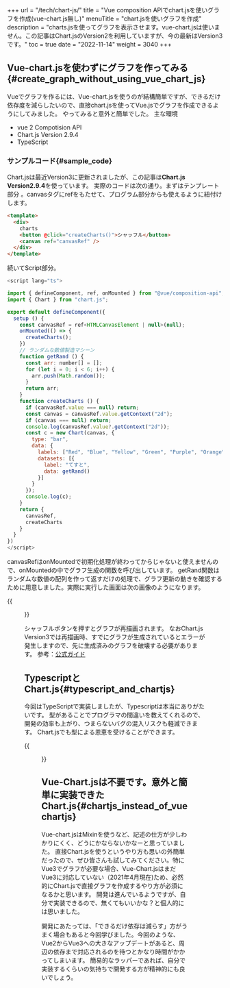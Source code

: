+++
url = "/tech/chart-js/"
title = "Vue composition APIでchart.jsを使いグラフを作成(vue-chart.js無し)"
menuTitle = "chart.jsを使いグラフを作成"
description = "charts.jsを使ってグラフを表示させます。vue-chart.jsは使いません。この記事はChart.jsのVersion2を利用していますが、今の最新はVersion3です。"
toc = true
date = "2022-11-14"
weight = 3040
+++

## Vue-chart.jsを使わずにグラフを作ってみる{#create_graph_without_using_vue_chart_js}

Vueでグラフを作るには、Vue-chart.jsを使うのが結構簡単ですが、できるだけ依存度を減らしたいので、直接chart.jsを使ってVue.jsでグラフを作成できるようにしてみました。
やってみると意外と簡単でした。
主な環境

- vue 2 Compotision API
- Chart.js Version 2.9.4
- TypeScript

### サンプルコード{#sample_code}

Chart.jsは最近Version3に更新されましたが、この記事は**Chart.js Version2.9.4**を使っています。
実際のコードは次の通り。まずはテンプレート部分 。canvasタグにrefをもたせて、プログラム部分からも使えるように紐付けします。

```html
<template>
  <div>
    charts
    <button @click="createCharts()">シャッフル</button>
    <canvas ref="canvasRef" />
  </div>
</template>
```

続いてScript部分。

```javascript
<script lang="ts">

import { defineComponent, ref, onMounted } from "@vue/composition-api";
import { Chart } from "chart.js";

export default defineComponent({
  setup () {
    const canvasRef = ref<HTMLCanvasElement | null>(null);
    onMounted(() => {
      createCharts();
    })
    // ランダムな数値製造マシーン
    function getRand () {
      const arr: number[] = [];
      for (let i = 0; i < 6; i++) {
        arr.push(Math.random());
      }
      return arr;
    }
    function createCharts () {
      if (canvasRef.value === null) return;
      const canvas = canvasRef.value.getContext("2d");
      if (canvas === null) return;
      console.log(canvasRef.value?.getContext("2d"));
      const c = new Chart(canvas, {
        type: "bar",
        data: {
          labels: ["Red", "Blue", "Yellow", "Green", "Purple", "Orange"],
          datasets: [{
            label: "てすと",
            data: getRand()
          }]
        }
      });
      console.log(c);
    }
    return {
      canvasRef,
      createCharts
    }
  }
})
</script>
```

canvasRefはonMountedで初期化処理が終わってからじゃないと使えませんので、onMountedの中でグラフ生成の関数を呼び出しています。
getRand関数はランダムな数値の配列を作って返すだけの処理で、グラフ更新の動きを確認するために用意しました。実際に実行した画面は次の画像のようになります。

{{<figure src="img/bar_chart.png"  alt="chart.jsを使って棒グラフを作成" caption="chart.jsを使って棒グラフを作成" >}}

シャッフルボタンを押すとグラフが再描画されます。
なおChart.js Version3では再描画時、すでにグラフが生成されているとエラーが発生しますので、先に生成済みのグラフを破壊する必要があります。
参考：[公式ガイド](https://www.chartjs.org/docs/latest/developers/api.html#destroy)

## TypescriptとChart.js{#typescript_and_chartjs}

今回はTypeScriptで実装しましたが、Typescriptは本当にありがたいです。
型があることでプログラマの間違いを教えてくれるので、開発の効率も上がり、つまらないバグの混入リスクも軽減できます。
Chart.jsでも型による恩恵を受けることができます。

{{<figure src="img/chart_ts.png"  alt="chart.jsを使って棒グラフを作成" caption="chart.jsを使って棒グラフを作成" >}}

## Vue-Chart.jsは不要です。意外と簡単に実装できたChart.js{#chartjs_instead_of_vuechartjs}

Vue-chart.jsはMixinを使うなど、記述の仕方が少しわかりにくく、どうにかならないかなーと思っていました。
直接Chart.jsを使うというやり方も思いの外簡単だったので、ぜひ皆さんも試してみてください。特にVue3でグラフが必要な場合、Vue-Chart.jsはまだVue3に対応していない（2021年4月現在)ため、必然的にChart.jsで直接グラフを作成するやり方が必須になるかと思います。
開発は進んでいるようですが、自分で実装できるので、無くてもいいかな？と個人的には思いました。

開発にあたっては、「できるだけ依存は減らす」方がうまく場合もあると今回学びました。今回のような、Vue2からVue3への大きなアップデートがあると、周辺の依存まで対応されるのを待つとかなり時間がかかってしまいます。
簡易的なラッパーであれば、自分で実装するくらいの気持ちで開発する方が精神的にも良いでしょう。
